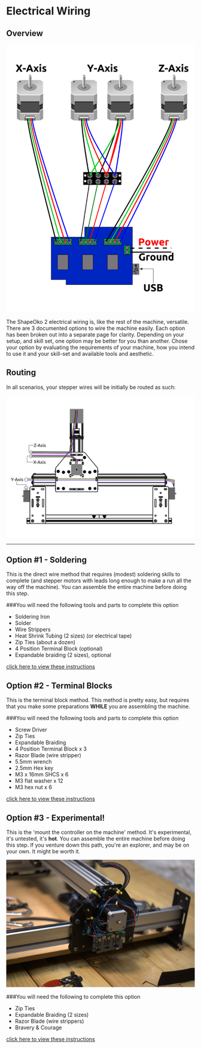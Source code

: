# Electrical Wiring

## Overview

![schematic](sketches/electronics_layout.svg)

The ShapeOko 2 electrical wiring is, like the rest of the machine, versatile. There are 3 documented options to wire the machine easily. Each option has been broken out into a separate page for clarity. Depending on your setup, and skill set, one option may be better for you than another. Chose your option by evaluating the requirements of your machine, how you intend to use it and your skill-set and available tools and aesthetic.

## Routing

In all scenarios, your stepper wires will be initially be routed as such:

![wire facing up](wiring/wiring_routing_overview.svg)

---

## Option #1 - Soldering
This is the direct wire method that requires (modest) soldering skills to complete (and stepper motors with leads long enough to make a run all the way off the machine). You can assemble the entire machine before doing this step.

###You will need the following tools and parts to complete this option

* Soldering Iron
* Solder
* Wire Strippers
* Heat Shrink Tubing (2 sizes) (or electrical tape)
* Zip Ties (about a dozen)
* 4 Position Terminal Block (optional)
* Expandable braiding (2 sizes), optional

[click here to view these instructions](wiring_1.html)


## Option #2 - Terminal Blocks

This is the terminal block method. This method is pretty easy, but requires that you make some preparations **WHILE** you are assembling the machine.

###You will need the following tools and parts to complete this option

* Screw Driver
* Zip Ties
* Expandable Braiding
* 4 Position Terminal Block x 3
* Razor Blade (wire stripper)
* 5.5mm wrench
* 2.5mm Hex key
* M3 x 16mm SHCS x 6
* M3 flat washer x 12
* M3 hex nut x 6

[click here to view these instructions](wiring_2.html)

## Option #3 - Experimental!

This is the 'mount the controller on the machine' method. It's experimental, it's untested, it's **hot**. You can assemble the entire machine before doing this step. If you venture down this path, you're an explorer, and may be on your own. It might be worth it.

![mtcotm](wiring/68-so_wiring-067.jpg)

###You will need the following to complete this option

* Zip Ties
* Expandable Braiding (2 sizes)
* Razor Blade (wire strippers)
* Bravery & Courage

[click here to view these instructions](wiring_3.html)
